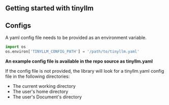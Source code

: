 ## Getting started with tinyllm

## Configs


A yaml config file needs to be provided as an environment variable.
```python
import os
os.environ['TINYLLM_CONFIG_PATH'] = '/path/to/tinyllm.yaml'
```

**An example config file is available in the repo source as tinyllm.yaml**

If the config file is not provided, the library will look for a tinyllm.yaml config file in the following directories:
- The current working directory
- The user's home directory
- The user's Document's directory

